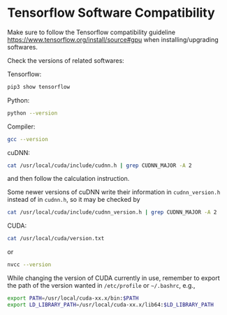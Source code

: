 # Tensorflow Software Compatibility 

Make sure to follow the Tensorflow compatibility guideline https://www.tensorflow.org/install/source#gpu when installing/upgrading softwares.

Check the versions of related softwares:

Tensorflow:
```bash
pip3 show tensorflow
```

Python:
```bash
python --version
```

Compiler:
```bash
gcc --version
```

cuDNN:
```bash
cat /usr/local/cuda/include/cudnn.h | grep CUDNN_MAJOR -A 2
```
and then follow the calculation instruction.

Some newer versions of cuDNN write their information in `cudnn_version.h` instead of in `cudnn.h`, so it may be checked by
```bash
cat /usr/local/cuda/include/cudnn_version.h | grep CUDNN_MAJOR -A 2
```


CUDA:
```bash
cat /usr/local/cuda/version.txt
```
or
```bash
nvcc --version
```
While changing the version of CUDA currently in use, remember to export the path of the version wanted in `/etc/profile` or `~/.bashrc`, e.g.,
```bash
export PATH=/usr/local/cuda-xx.x/bin:$PATH
export LD_LIBRARY_PATH=/usr/local/cuda-xx.x/lib64:$LD_LIBRARY_PATH
```
